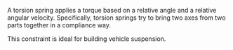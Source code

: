 A torsion spring applies a torque based on a relative angle and a relative
angular velocity. Specifically, torsion springs try to bring two axes from two
parts together in a compliance way.

This constraint is ideal for building vehicle suspension.